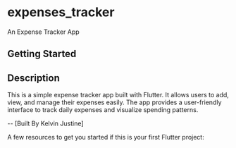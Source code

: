 # expenses_tracker

An Expense Tracker App 

## Getting Started

## Description
This is a simple expense tracker app built with Flutter.
It allows users to add, view, and manage their expenses easily. The app provides a user-friendly interface to track daily expenses and visualize spending patterns.

-- [Built By Kelvin Justine]

A few resources to get you started if this is your first Flutter project:

